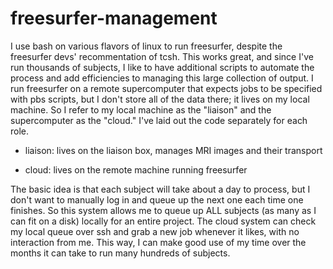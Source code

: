 freesurfer-management
===============

I use bash on various flavors of linux to run freesurfer, despite the freesurfer devs' recommentation of tcsh. This works great, and since I've run thousands of subjects, I like to have additional scripts to automate the process and add efficiencies to managing this large collection of output. I run freesurfer on a remote supercomputer that expects jobs to be specified with pbs scripts, but I don't store all of the data there; it lives on my local machine. So I refer to my local machine as the "liaison" and the supercomputer as the "cloud." I've laid out the code separately for each role.

* liaison:
  lives on the liaison box, manages MRI images and their transport

* cloud:
  lives on the remote machine running freesurfer

The basic idea is that each subject will take about a day to process, but I don't want to manually log in and queue up the next one each time one finishes. So this system allows me to queue up ALL subjects (as many as I can fit on a disk) locally for an entire project. The cloud system can check my local queue over ssh and grab a new job whenever it likes, with no interaction from me. This way, I can make good use of my time over the months it can take to run many hundreds of subjects.
